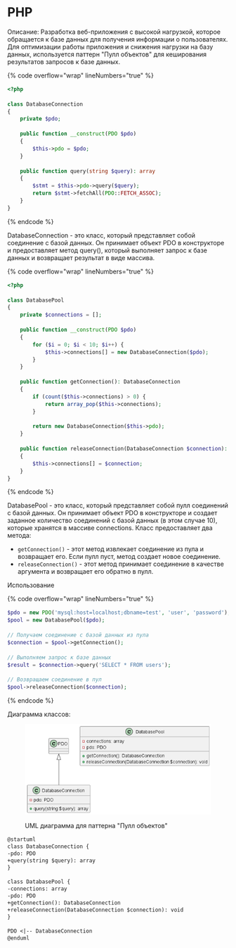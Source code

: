 # PHP

Описание: Разработка веб-приложения с высокой нагрузкой, которое обращается к базе данных для получения информации о пользователях. Для оптимизации работы приложения и снижения нагрузки на базу данных, используется паттерн "Пулл объектов" для кеширования результатов запросов к базе данных.

{% code overflow="wrap" lineNumbers="true" %}
```php
<?php

class DatabaseConnection
{
    private $pdo;

    public function __construct(PDO $pdo)
    {
        $this->pdo = $pdo;
    }

    public function query(string $query): array
    {
        $stmt = $this->pdo->query($query);
        return $stmt->fetchAll(PDO::FETCH_ASSOC);
    }
}
```
{% endcode %}

DatabaseConnection - это класс, который представляет собой соединение с базой данных. Он принимает объект PDO в конструкторе и предоставляет метод query(), который выполняет запрос к базе данных и возвращает результат в виде массива.

{% code overflow="wrap" lineNumbers="true" %}
```php
<?php

class DatabasePool
{
    private $connections = [];

    public function __construct(PDO $pdo)
    {
        for ($i = 0; $i < 10; $i++) {
            $this->connections[] = new DatabaseConnection($pdo);
        }
    }

    public function getConnection(): DatabaseConnection
    {
        if (count($this->connections) > 0) {
            return array_pop($this->connections);
        }

        return new DatabaseConnection($this->pdo);
    }

    public function releaseConnection(DatabaseConnection $connection): void
    {
        $this->connections[] = $connection;
    }
}
```
{% endcode %}

DatabasePool - это класс, который представляет собой пулл соединений с базой данных. Он принимает объект PDO в конструкторе и создает заданное количество соединений с базой данных (в этом случае 10), которые хранятся в массиве connections. Класс предоставляет два метода:

* `getConnection()` - этот метод извлекает соединение из пула и возвращает его. Если пулл пуст, метод создает новое соединение.
* `releaseConnection()` - этот метод принимает соединение в качестве аргумента и возвращает его обратно в пулл.

Использование

{% code overflow="wrap" lineNumbers="true" %}
```php
$pdo = new PDO('mysql:host=localhost;dbname=test', 'user', 'password');
$pool = new DatabasePool($pdo);

// Получаем соединение с базой данных из пула
$connection = $pool->getConnection();

// Выполняем запрос к базе данных
$result = $connection->query('SELECT * FROM users');

// Возвращаем соединение в пул
$pool->releaseConnection($connection);
```
{% endcode %}

Диаграмма классов:

<figure><img src="../../../../../.gitbook/assets/image (38).png" alt=""><figcaption><p>UML диаграмма для паттерна "Пулл  объектов"</p></figcaption></figure>

```plant-uml
@startuml
class DatabaseConnection {
-pdo: PDO
+query(string $query): array
}

class DatabasePool {
-connections: array
-pdo: PDO
+getConnection(): DatabaseConnection
+releaseConnection(DatabaseConnection $connection): void
}

PDO <|-- DatabaseConnection
@enduml
```
